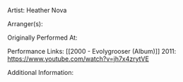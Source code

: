 Artist: Heather Nova

  

Arranger(s):

  

Originally Performed At:

  

Performance Links:
[[2000 - Evolygrooser (Album)]]
2011: https://www.youtube.com/watch?v=jh7x4zrytVE
  

Additional Information: